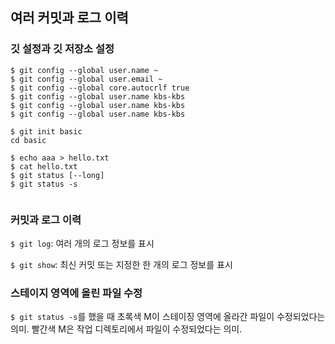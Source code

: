 ## 여러 커밋과 로그 이력
### 깃 설정과 깃 저장소 설정
```
$ git config --global user.name ~
$ git config --global user.email ~
$ git config --global core.autocrlf true
$ git config --global user.name kbs-kbs
$ git config --global user.name kbs-kbs
$ git config --global user.name kbs-kbs

$ git init basic
cd basic
```


```
$ echo aaa > hello.txt
$ cat hello.txt
$ git status [--long]
$ git status -s
```

```

```

### 커밋과 로그 이력

`$ git log`: 여러 개의 로그 정보를 표시

`$ git show`: 최신 커밋 또는 지정한 한 개의 로그 정보를 표시

### 스테이지 영역에 올린 파일 수정
`$ git status -s`를 했을 때 초록색 M이 스테이징 영역에 올라간 파일이 수정되었다는 의미.
빨간색 M은 작업 디렉토리에서 파일이 수정되었다는 의미.
